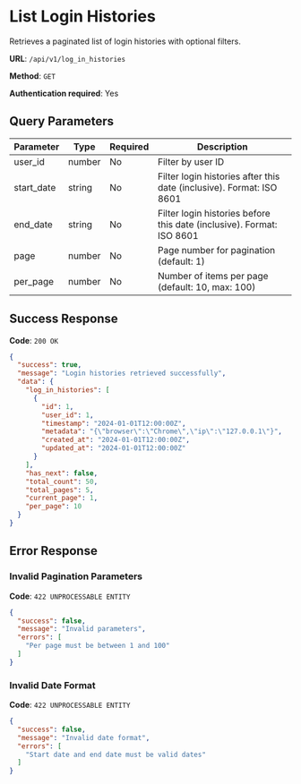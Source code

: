 # List Login Histories

Retrieves a paginated list of login histories with optional filters.

**URL**: `/api/v1/log_in_histories`

**Method**: `GET`

**Authentication required**: Yes

## Query Parameters

| Parameter | Type | Required | Description |
|-----------|------|----------|-------------|
| user_id | number | No | Filter by user ID |
| start_date | string | No | Filter login histories after this date (inclusive). Format: ISO 8601 |
| end_date | string | No | Filter login histories before this date (inclusive). Format: ISO 8601 |
| page | number | No | Page number for pagination (default: 1) |
| per_page | number | No | Number of items per page (default: 10, max: 100) |

## Success Response

**Code**: `200 OK`

```json
{
  "success": true,
  "message": "Login histories retrieved successfully",
  "data": {
    "log_in_histories": [
      {
        "id": 1,
        "user_id": 1,
        "timestamp": "2024-01-01T12:00:00Z",
        "metadata": "{\"browser\":\"Chrome\",\"ip\":\"127.0.0.1\"}",
        "created_at": "2024-01-01T12:00:00Z",
        "updated_at": "2024-01-01T12:00:00Z"
      }
    ],
    "has_next": false,
    "total_count": 50,
    "total_pages": 5,
    "current_page": 1,
    "per_page": 10
  }
}
```

## Error Response

### Invalid Pagination Parameters

**Code**: `422 UNPROCESSABLE ENTITY`

```json
{
  "success": false,
  "message": "Invalid parameters",
  "errors": [
    "Per page must be between 1 and 100"
  ]
}
```

### Invalid Date Format

**Code**: `422 UNPROCESSABLE ENTITY`

```json
{
  "success": false,
  "message": "Invalid date format",
  "errors": [
    "Start date and end date must be valid dates"
  ]
}
```